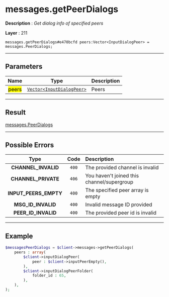 # messages.getPeerDialogs

**Description** : *Get dialog info of specified peers*

**Layer** : 211

```tl
messages.getPeerDialogs#e470bcfd peers:Vector<InputDialogPeer> = messages.PeerDialogs;
```

---

## Parameters

| Name | Type | Description |
| :---: | :---: | :--- |
| <mark>peers</mark> | [`Vector<InputDialogPeer>`](type/InputDialogPeer) | Peers |

---

## Result

[messages.PeerDialogs](type/messages.PeerDialogs)

---

## Possible Errors

| Type | Code | Description |
| :---: | :---: | :--- |
| **CHANNEL_INVALID** | `400` | The provided channel is invalid |
| **CHANNEL_PRIVATE** | `406` | You haven't joined this channel/supergroup |
| **INPUT_PEERS_EMPTY** | `400` | The specified peer array is empty |
| **MSG_ID_INVALID** | `400` | Invalid message ID provided |
| **PEER_ID_INVALID** | `400` | The provided peer id is invalid |

---

## Example

```php
$messagesPeerDialogs = $client->messages->getPeerDialogs(
	peers : array(
		$client->inputDialogPeer(
			peer : $client->inputPeerEmpty(),
		),
		$client->inputDialogPeerFolder(
			folder_id : 65,
		),
	),
);
```